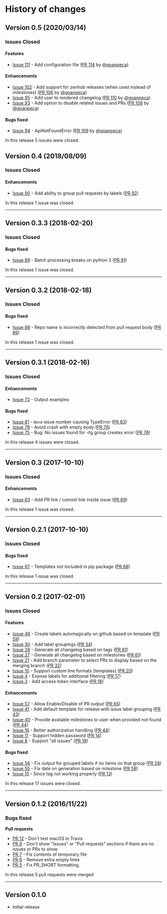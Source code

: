 # History of changes

## Version 0.5 (2020/03/14)

### Issues Closed

#### Features

* [Issue 111](https://github.com/spyder-ide/loghub/issues/111) - Add configuration file ([PR 114](https://github.com/spyder-ide/loghub/pull/114) by [@goanpeca](https://github.com/goanpeca))

#### Enhancements

* [Issue 102](https://github.com/spyder-ide/loghub/issues/102) - Add support for zenhub releases (when used instead of milestones) ([PR 106](https://github.com/spyder-ide/loghub/pull/106) by [@goanpeca](https://github.com/goanpeca))
* [Issue 95](https://github.com/spyder-ide/loghub/issues/95) - Add user to rendered changelog ([PR 110](https://github.com/spyder-ide/loghub/pull/110) by [@goanpeca](https://github.com/goanpeca))
* [Issue 93](https://github.com/spyder-ide/loghub/issues/93) - Add option to disable related issues and PRs ([PR 108](https://github.com/spyder-ide/loghub/pull/108) by [@goanpeca](https://github.com/goanpeca))

#### Bugs fixed

* [Issue 94](https://github.com/spyder-ide/loghub/issues/94) - ApiNotFoundError ([PR 109](https://github.com/spyder-ide/loghub/pull/109) by [@goanpeca](https://github.com/goanpeca))

In this release 5 issues were closed.

## Version 0.4 (2018/08/09)

### Issues Closed

#### Enhancements

* [Issue 90](https://github.com/spyder-ide/loghub/issues/90) - Add ability to group pull requests by labels ([PR 92](https://github.com/spyder-ide/loghub/pull/92))

In this release 1 issue was closed.

----

## Version 0.3.3 (2018-02-20)

### Issues Closed

#### Bugs fixed

* [Issue 89](https://github.com/spyder-ide/loghub/issues/89) - Batch processing breaks on python 3 ([PR 91](https://github.com/spyder-ide/loghub/pull/91))

In this release 1 issue was closed.

----

## Version 0.3.2 (2018-02-18)

### Issues Closed

#### Bugs fixed

* [Issue 88](https://github.com/spyder-ide/loghub/issues/88) - Repo name is incorrectly detected from pull request body ([PR 86](https://github.com/spyder-ide/loghub/pull/86))

In this release 1 issue was closed.

----

## Version 0.3.1 (2018-02-16)

### Issues Closed

#### Enhancements

* [Issue 72](https://github.com/spyder-ide/loghub/issues/72) - Output examples

#### Bugs fixed

* [Issue 81](https://github.com/spyder-ide/loghub/issues/81) - `None` issue number causing TypeError ([PR 83](https://github.com/spyder-ide/loghub/pull/83))
* [Issue 78](https://github.com/spyder-ide/loghub/issues/78) - Avoid crash with empty body ([PR 76](https://github.com/spyder-ide/loghub/pull/76))
* [Issue 75](https://github.com/spyder-ide/loghub/issues/75) - Bug: No issues found for -ilg group creates error ([PR 76](https://github.com/spyder-ide/loghub/pull/76))

In this release 4 issues were closed.

----

## Version 0.3 (2017-10-10)

### Issues Closed

#### Enhancements

* [Issue 63](https://github.com/spyder-ide/loghub/issues/63) - Add PR link / commit link inside issue ([PR 69](https://github.com/spyder-ide/loghub/pull/69))

In this release 1 issue was closed.

----

## Version 0.2.1 (2017-10-10)

### Issues Closed

#### Bugs fixed

* [Issue 67](https://github.com/spyder-ide/loghub/issues/67) - Templates not included in pip package ([PR 68](https://github.com/spyder-ide/loghub/pull/68))

In this release 1 issue was closed.

----

## Version 0.2 (2017-02-01)

### Issues Closed

#### Features 

* [Issue 46](https://github.com/spyder-ide/loghub/issues/46) - Create labels automagically on github based on template ([PR 59](https://github.com/spyder-ide/loghub/pull/59))
* [Issue 30](https://github.com/spyder-ide/loghub/issues/30) - Add label groupings ([PR 34](https://github.com/spyder-ide/loghub/pull/34))
* [Issue 28](https://github.com/spyder-ide/loghub/issues/28) - Generate all changelog based on tags ([PR 61](https://github.com/spyder-ide/loghub/pull/61))
* [Issue 27](https://github.com/spyder-ide/loghub/issues/27) - Generate all changelog based on milestones ([PR 61](https://github.com/spyder-ide/loghub/pull/61))
* [Issue 21](https://github.com/spyder-ide/loghub/issues/21) - Add branch parameter to select PRs to display based on the merging branch ([PR 32](https://github.com/spyder-ide/loghub/pull/32))
* [Issue 10](https://github.com/spyder-ide/loghub/issues/10) - Support custom line formats [templates] ([PR 20](https://github.com/spyder-ide/loghub/pull/20))
* [Issue 4](https://github.com/spyder-ide/loghub/issues/4) - Expose labels for additional filtering ([PR 17](https://github.com/spyder-ide/loghub/pull/17))
* [Issue 3](https://github.com/spyder-ide/loghub/issues/3) - Add access token interface ([PR 18](https://github.com/spyder-ide/loghub/pull/18))

#### Enhancements

* [Issue 57](https://github.com/spyder-ide/loghub/issues/57) - Allow Enable/Disable of PR output ([PR 65](https://github.com/spyder-ide/loghub/pull/65))
* [Issue 41](https://github.com/spyder-ide/loghub/issues/41) - Add default template for release with issue label grouping ([PR 43](https://github.com/spyder-ide/loghub/pull/43))
* [Issue 40](https://github.com/spyder-ide/loghub/issues/40) - Provide available milestones to user when provided not found ([PR 44](https://github.com/spyder-ide/loghub/pull/44))
* [Issue 16](https://github.com/spyder-ide/loghub/issues/16) - Better authorization handling  ([PR 44](https://github.com/spyder-ide/loghub/pull/44))
* [Issue 11](https://github.com/spyder-ide/loghub/issues/11) - Support hidden password ([PR 14](https://github.com/spyder-ide/loghub/pull/14))
* [Issue 8](https://github.com/spyder-ide/loghub/issues/8) - Support "all issues"  ([PR 19](https://github.com/spyder-ide/loghub/pull/19))

#### Bugs fixed

* [Issue 56](https://github.com/spyder-ide/loghub/issues/56) - Fix output for grouped labels if no items on that group ([PR 58](https://github.com/spyder-ide/loghub/pull/58))
* [Issue 55](https://github.com/spyder-ide/loghub/issues/55) - Fix date on generation based on milestone ([PR 58](https://github.com/spyder-ide/loghub/pull/58))
* [Issue 15](https://github.com/spyder-ide/loghub/issues/15) - Since tag not working properly ([PR 13](https://github.com/spyder-ide/loghub/pull/13))

In this release 17 issues were closed.

----

## Version 0.1.2 (2016/11/22)

### Bugs fixed

**Pull requests**

* [PR 12](https://github.com/spyder-ide/loghub/pull/12) - Don't test macOS in Travis
* [PR 9](https://github.com/spyder-ide/loghub/pull/9) - Don't show "Issues" or "Pull requests" sections if there are no issues or PRs to show
* [PR 7](https://github.com/spyder-ide/loghub/pull/7) - Fix contents of temporary file
* [PR 6](https://github.com/spyder-ide/loghub/pull/6) - Remove extra empty lines
* [PR 5](https://github.com/spyder-ide/loghub/pull/5) - Fix PR_SHORT formatting.

In this release 5 pull requests were merged

----

## Version 0.1.0

* Initial release
